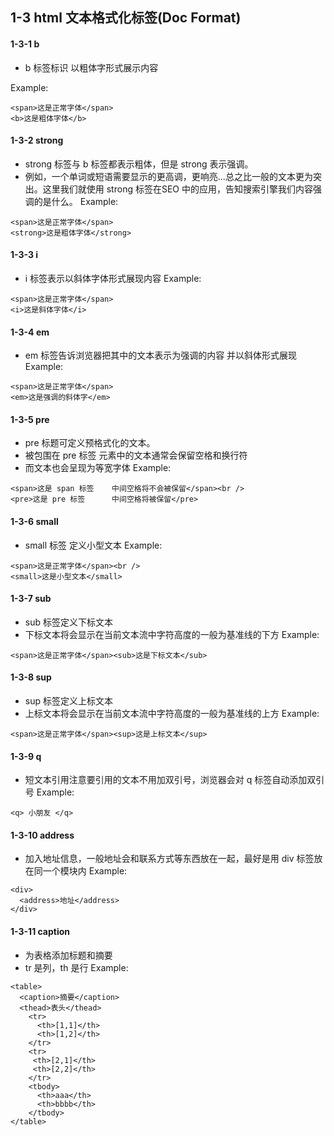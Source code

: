 ## 1-3 html 文本格式化标签(Doc Format)

#### 1-3-1 b
+ b 标签标识 以粗体字形式展示内容

Example:
```
<span>这是正常字体</span>
<b>这是粗体字体</b>
```

#### 1-3-2 strong
+ strong 标签与 b 标签都表示粗体，但是 strong 表示强调。
+ 例如，一个单词或短语需要显示的更高调，更响亮...总之比一般的文本更为突出。这里我们就使用 strong 标签在SEO 中的应用，告知搜索引擎我们内容强调的是什么。
Example:
```
<span>这是正常字体</span>
<strong>这是粗体字体</strong>
```

#### 1-3-3 i
+ i 标签表示以斜体字体形式展现内容
Example:
```
<span>这是正常字体</span>
<i>这是斜体字体</i>
```

#### 1-3-4 em
+ em 标签告诉浏览器把其中的文本表示为强调的内容 并以斜体形式展现
Example:
```
<span>这是正常字体</span>
<em>这是强调的斜体字</em>
```

#### 1-3-5 pre
+ pre 标题可定义预格式化的文本。
+ 被包围在 pre 标签 元素中的文本通常会保留空格和换行符
+ 而文本也会呈现为等宽字体
Example:
```
<span>这是 span 标签    中间空格将不会被保留</span><br />
<pre>这是 pre 标签      中间空格将被保留</pre>
```

#### 1-3-6 small
+ small 标签 定义小型文本
Example:
```
<span>这是正常字体</span><br />
<small>这是小型文本</small>
```

#### 1-3-7 sub
+ sub 标签定义下标文本
+ 下标文本将会显示在当前文本流中字符高度的一般为基准线的下方
Example:
```
<span>这是正常字体</span><sub>这是下标文本</sub>
```

#### 1-3-8 sup
+ sup 标签定义上标文本
+ 上标文本将会显示在当前文本流中字符高度的一般为基准线的上方
Example:
```
<span>这是正常字体</span><sup>这是上标文本</sup>
```

#### 1-3-9 q
+ 短文本引用注意要引用的文本不用加双引号，浏览器会对 q 标签自动添加双引号
Example:
```
<q> 小朋友 </q>
```

#### 1-3-10 address
+ 加入地址信息，一般地址会和联系方式等东西放在一起，最好是用 div 标签放在同一个模块内
Example:
```
<div>
  <address>地址</address>
</div>
```

#### 1-3-11 caption
+ 为表格添加标题和摘要
+ tr 是列，th 是行
Example:
```
<table>
  <caption>摘要</caption>
  <thead>表头</thead>
    <tr>
      <th>[1,1]</th>
      <th>[1,2]</th>
    </tr>
    <tr>
     <th>[2,1]</th>
     <th>[2,2]</th>
    </tr>
    <tbody>
      <th>aaa</th>
      <th>bbbb</th>
    </tbody>
</table>
```
